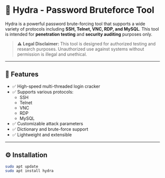 # 🔐 Hydra - Password Bruteforce Tool

Hydra is a powerful password brute-forcing tool that supports a wide variety of protocols including **SSH, Telnet, VNC, RDP, and MySQL**. This tool is intended for **penetration testing** and **security auditing** purposes only.

> ⚠️ **Legal Disclaimer:** This tool is designed for authorized testing and research purposes. Unauthorized use against systems without permission is illegal and unethical.

---

## 📌 Features

- ✅ High-speed multi-threaded login cracker
- ✅ Supports various protocols:
  - SSH
  - Telnet
  - VNC
  - RDP
  - MySQL
- ✅ Customizable attack parameters
- ✅ Dictionary and brute-force support
- ✅ Lightweight and extensible

---

## ⚙️ Installation

```bash
sudo apt update
sudo apt install hydra
